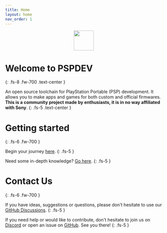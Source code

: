 ```yaml
---
title: Home
layout: home
nav_order: 1
---
```


<center><img src="images/pspdev.ico" width="64px" /></center>

# Welcome to PSPDEV
{: .fs-8 .fw-700 .text-center }


An open source toolchain for PlayStation Portable (PSP) development. It allows you to make apps and games for both custom and official firmwares. **This is a community project made by enthusiasts, it is in no way affiliated with Sony**.
{: .fs-5 .text-center }

# Getting started
{: .fs-6 .fw-700 }

Begin your journey [here](quickstart.html).
{: .fs-5 }

Need some in-depth knowledge? [Go here](documentation.html).
{: .fs-5 }

# Contact Us
{: .fs-6 .fw-700 }

If you have ideas, suggestions or questions, please don't hesitate to use our [GitHub Discussions](https://github.com/pspdev/pspdev/discussions).
{: .fs-5 }

If you need help or would like to contribute, don't hesitate to join us on [Discord](https://discord.gg/bePrj9W) or open an issue on [GitHub](https://github.com/pspdev/pspdev/issues). See you there!
{: .fs-5 }
